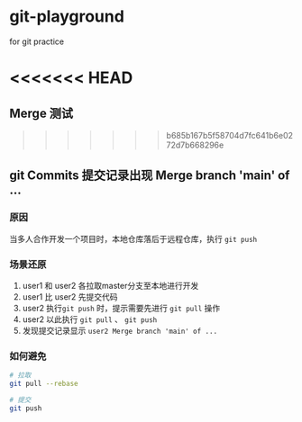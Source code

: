 # git-playground
for git practice

<<<<<<< HEAD
=======
## Merge 测试
>>>>>>> b685b167b5f58704d7fc641b6e0272d7b668296e
## git Commits 提交记录出现 Merge branch 'main' of ...
### 原因
当多人合作开发一个项目时，本地仓库落后于远程仓库，执行 `git push`
### 场景还原
1. user1 和 user2 各拉取master分支至本地进行开发
2. user1 比 user2 先提交代码
3. user2 执行`git push` 时，提示需要先进行 `git pull` 操作
4. user2 以此执行 `git pull` 、 `git push`
5. 发现提交记录显示 `user2 Merge branch 'main' of ...`

### 如何避免
``` bash
# 拉取
git pull --rebase

# 提交
git push
```
```
